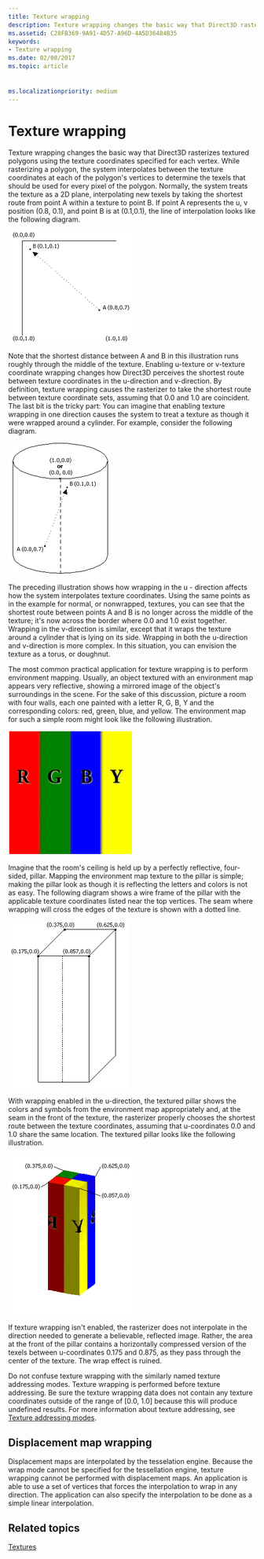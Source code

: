 ```yaml
---
title: Texture wrapping
description: Texture wrapping changes the basic way that Direct3D rasterizes textured polygons using the texture coordinates specified for each vertex.
ms.assetid: C28FB369-9A91-4D57-A96D-4A5D36484B35
keywords:
- Texture wrapping
ms.date: 02/08/2017
ms.topic: article


ms.localizationpriority: medium
---
```

# Texture wrapping


Texture wrapping changes the basic way that Direct3D rasterizes textured polygons using the texture coordinates specified for each vertex. While rasterizing a polygon, the system interpolates between the texture coordinates at each of the polygon's vertices to determine the texels that should be used for every pixel of the polygon. Normally, the system treats the texture as a 2D plane, interpolating new texels by taking the shortest route from point A within a texture to point B. If point A represents the u, v position (0.8, 0.1), and point B is at (0.1,0.1), the line of interpolation looks like the following diagram.

![diagram of a line of interpolation between two points](images/interp1.png)

Note that the shortest distance between A and B in this illustration runs roughly through the middle of the texture. Enabling u-texture or v-texture coordinate wrapping changes how Direct3D perceives the shortest route between texture coordinates in the u-direction and v-direction. By definition, texture wrapping causes the rasterizer to take the shortest route between texture coordinate sets, assuming that 0.0 and 1.0 are coincident. The last bit is the tricky part: You can imagine that enabling texture wrapping in one direction causes the system to treat a texture as though it were wrapped around a cylinder. For example, consider the following diagram.

![diagram of a texture and two points wrapped around a cylinder](images/interp2.png)

The preceding illustration shows how wrapping in the u - direction affects how the system interpolates texture coordinates. Using the same points as in the example for normal, or nonwrapped, textures, you can see that the shortest route between points A and B is no longer across the middle of the texture; it's now across the border where 0.0 and 1.0 exist together. Wrapping in the v-direction is similar, except that it wraps the texture around a cylinder that is lying on its side. Wrapping in both the u-direction and v-direction is more complex. In this situation, you can envision the texture as a torus, or doughnut.

The most common practical application for texture wrapping is to perform environment mapping. Usually, an object textured with an environment map appears very reflective, showing a mirrored image of the object's surroundings in the scene. For the sake of this discussion, picture a room with four walls, each one painted with a letter R, G, B, Y and the corresponding colors: red, green, blue, and yellow. The environment map for such a simple room might look like the following illustration.

![illustration of vertical stripes of red, green, blue, and yellow](images/envmap.png)

Imagine that the room's ceiling is held up by a perfectly reflective, four-sided, pillar. Mapping the environment map texture to the pillar is simple; making the pillar look as though it is reflecting the letters and colors is not as easy. The following diagram shows a wire frame of the pillar with the applicable texture coordinates listed near the top vertices. The seam where wrapping will cross the edges of the texture is shown with a dotted line.

![diagram of a rectangle with a bisecting dotted line](images/seam.png)

With wrapping enabled in the u-direction, the textured pillar shows the colors and symbols from the environment map appropriately and, at the seam in the front of the texture, the rasterizer properly chooses the shortest route between the texture coordinates, assuming that u-coordinates 0.0 and 1.0 share the same location. The textured pillar looks like the following illustration.

![illustration of a pillar that consists of red, green, blue, and yellow quadrants](images/tex-seam.png)

If texture wrapping isn't enabled, the rasterizer does not interpolate in the direction needed to generate a believable, reflected image. Rather, the area at the front of the pillar contains a horizontally compressed version of the texels between u-coordinates 0.175 and 0.875, as they pass through the center of the texture. The wrap effect is ruined.

Do not confuse texture wrapping with the similarly named texture addressing modes. Texture wrapping is performed before texture addressing. Be sure the texture wrapping data does not contain any texture coordinates outside of the range of \[0.0, 1.0\] because this will produce undefined results. For more information about texture addressing, see [Texture addressing modes](texture-addressing-modes.md).

## <span id="Displacement_Map_Wrapping"></span><span id="displacement_map_wrapping"></span><span id="DISPLACEMENT_MAP_WRAPPING"></span>Displacement map wrapping


Displacement maps are interpolated by the tesselation engine. Because the wrap mode cannot be specified for the tessellation engine, texture wrapping cannot be performed with displacement maps. An application is able to use a set of vertices that forces the interpolation to wrap in any direction. The application can also specify the interpolation to be done as a simple linear interpolation.

## <span id="related-topics"></span>Related topics


[Textures](textures.md)

 

 





